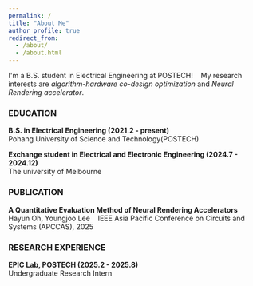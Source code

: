 ```yaml
---
permalink: /
title: "About Me"
author_profile: true
redirect_from: 
  - /about/
  - /about.html
---
```


<span style="font-size: 14px;">I'm a B.S. student in Electrical Engineering at POSTECH!    
My research interests are *algorithm-hardware co-design optimization* and *Neural Rendering accelerator*.</span>

### EDUCATION

<span style="font-size: 14px;">**B.S. in Electrical Engineering (2021.2 - present)**  
Pohang University of Science and Technology(POSTECH)</span>  

<span style="font-size: 14px;">**Exchange student in Electrical and Electronic Engineering (2024.7 - 2024.12)**  
The university of Melbourne</span>  

### PUBLICATION

<span style="font-size: 14px;">**A Quantitative Evaluation Method of Neural Rendering Accelerators**  
Hayun Oh, Youngjoo Lee    
IEEE Asia Pacific Conference on Circuits and Systems (APCCAS), 2025</span>  

### RESEARCH EXPERIENCE

<span style="font-size: 14px;">**EPIC Lab, POSTECH (2025.2 - 2025.8)**  
Undergraduate Research Intern</span>


